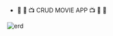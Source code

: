 * :movie_camera: :vhs: :tv: CRUD MOVIE APP :tv: :vhs: :movie_camera:

![erd](https://www.lucidchart.com/publicSegments/view/6e0b6187-c8d3-41df-8dfc-47052fb48948/image.png)
